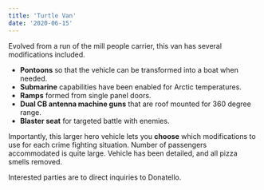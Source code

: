 ```yaml
---
title: 'Turtle Van'
date: '2020-06-15'
---
```


Evolved from a run of the mill people carrier, this van has several modifications included.

- **Pontoons** so that the vehicle can be transformed into a boat when needed.
- **Submarine** capabilities have been enabled for Arctic temperatures.
- **Ramps** formed from single panel doors.
- **Dual CB antenna machine guns** that are roof mounted for 360 degree range.
- **Blaster seat** for targeted battle with enemies.

Importantly, this larger hero vehicle lets you **choose** which modifications to use for each crime fighting situation. Number of passengers accommodated is quite large. Vehicle has been detailed, and all pizza smells removed.

Interested parties are to direct inquiries to Donatello.
